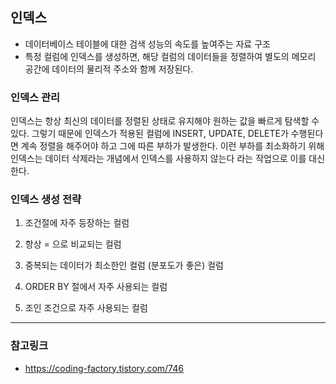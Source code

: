 ## 인덱스

- 데이터베이스 테이블에 대한 검색 성능의 속도를 높여주는 자료 구조
- 특정 컬럼에 인덱스를 생성하면, 해당 컬럼의 데이터들을 정렬하여 별도의 메모리 공간에 데이터의 물리적 주소와 함께 저장된다.

### 인덱스 관리

인덱스는 항상 최신의 데이터를 정렬된 상태로 유지해야 원하는 값을 빠르게 탐색할 수 있다. 그렇기 때문에 인덱스가 적용된 컬럼에 INSERT, UPDATE, DELETE가 수행된다면 계속 정렬을 해주어야 하고 그에 따른 부하가 발생한다. 이런 부하를 최소화하기 위해 인덱스는 데이터 삭제라는 개념에서 인덱스를 사용하지 않는다 라는 작업으로 이를 대신한다.

### 인덱스 생성 전략

1. 조건절에 자주 등장하는 컬럼

2. 항상 = 으로 비교되는 컬럼

3. 중복되는 데이터가 최소한인 컬럼 (분포도가 좋은) 컬럼

4. ORDER BY 절에서 자주 사용되는 컬럼

5. 조인 조건으로 자주 사용되는 컬럼

---

### 참고링크

- https://coding-factory.tistory.com/746
